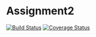 # Assignment2
[![Build Status](https://travis-ci.org/MRanzato/Assignment2.svg?branch=master)](https://travis-ci.org/MRanzato/Assignment2)
[![Coverage Status](https://coveralls.io/repos/github/MRanzato/Assignment2/badge.svg?branch=master)](https://coveralls.io/github/MRanzato/Assignment2?branch=master)
